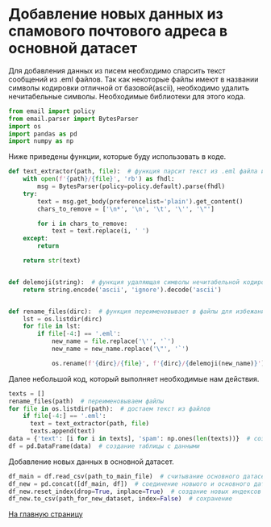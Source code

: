 # Добавление новых данных из спамового почтового адреса в основной датасет 

Для добавления данных из писем необходимо спарсить текст сообщений из .eml файлов. Так как некоторые файлы имеют в названии символы кодировки отличной от базовой(ascii), необходимо удалить нечитабельные символы. 
Необходимые библиотеки для этого кода.
```python
from email import policy
from email.parser import BytesParser
import os
import pandas as pd
import numpy as np
```
Ниже приведены функции, которые буду использовать в коде.
```python
def text_extractor(path, file):  # функция парсит текст из .eml файла и удаляет из него лишние символы
    with open(f'{path}/{file}', 'rb') as fhdl:
        msg = BytesParser(policy=policy.default).parse(fhdl)
    try:
        text = msg.get_body(preferencelist='plain').get_content()
        chars_to_remove = ['\n*', '\n', '\t', '\'', '\"']

        for i in chars_to_remove:
            text = text.replace(i, ' ')
    except:
        return

    return str(text)


def delemoji(string):  # функция удаляющая символы нечитабельной кодировки
    return string.encode('ascii', 'ignore').decode('ascii')


def rename_files(dirc):  # функция переименовывает в файлы для избежания ошибок
    lst = os.listdir(dirc)
    for file in lst:
        if file[-4:] == '.eml':
            new_name = file.replace('\'', '`')
            new_name = new_name.replace('\"', '`')

            os.rename(f'{dirc}/{file}', f'{dirc}/{delemoji(new_name)}')
```

Далее небольшой код, который выполняет необходимые нам действия.
```python
texts = []
rename_files(path)  # переименовываем файлы
for file in os.listdir(path):  # достаем текст из файлов
    if file[-4:] == '.eml':
      text = text_extractor(path, file)
      texts.append(text)
data = {'text': [i for i in texts], 'spam': np.ones(len(texts))}  # создние словря для данных
df = pd.DataFrame(data)  # создание таблицы с данными
```
Добавление новых данных в основной датасет.
```python
df_main = df.read_csv(path_to_main_file)  # считывание основного датасет
df_new = pd.concat([df_main, df])  # соединение новыого и основного датасетов
df_new.reset_index(drop=True, inplace=True)  # создание новых индексов
df_new.to_csv(path_for_new_dataset, index=False)  # сохранение
```
[На главную страницу](https://github.com/PapaGoose/spam_bfu/tree/main)

